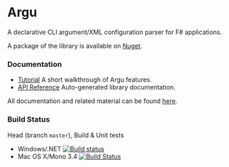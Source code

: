 # Argu

A declarative CLI argument/XML configuration parser for F# applications. 

A package of the library is available on [Nuget](http://www.nuget.org/packages/Argu/).

### Documentation

* [Tutorial](http://nessos.github.io/Argu/tutorial.html) A short walkthrough of Argu features.
* [API Reference](http://nessos.github.io/Argu/reference/index.html) Auto-generated library documentation.

All documentation and related material can be found [here](http://nessos.github.io/Argu/).

### Build Status

Head (branch `master`), Build & Unit tests

* Windows/.NET [![Build status](https://ci.appveyor.com/api/projects/status/a6tvfn5pmobe5f65?svg=true)](https://ci.appveyor.com/project/nessos/argu)
* Mac OS X/Mono 3.4 [![Build Status](https://travis-ci.org/nessos/UnionArgParser.png?branch=master)](https://travis-ci.org/nessos/UnionArgParser/branches)
